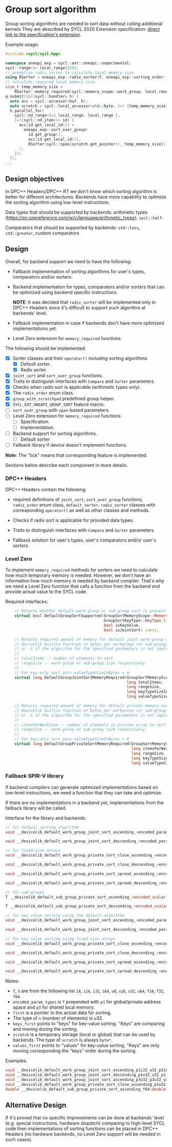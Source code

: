 # Group sort algorithm

Group sorting algorithms are needed to sort data without calling additional kernels
They are described by SYCL 2020 Extension specification:
[direct link to the specification's extension][group_sort_spec].

[group_sort_spec]: https://github.com/intel/llvm/blob/sycl/sycl/doc/extensions/proposed/sycl_ext_oneapi_group_sort.asciidoc

Example usage:

```cpp
#include <sycl/sycl.hpp>

namespace oneapi_exp = sycl::ext::oneapi::experimental;
sycl::range<1> local_range{256};
// predefine radix_sorter to calculate local memory size
using RSorter = oneapi_exp::radix_sorter<T, oneapi_exp::sorting_order::descending>;
// calculate required local memory size
size_t temp_memory_size =
    RSorter::memory_required(sycl::memory_scope::work_group, local_range);
q.submit([&](sycl::handler& h) {
  auto acc = sycl::accessor(buf, h);
  auto scratch = sycl::local_accessor<std::byte, 1>( {temp_memory_size}, h);
  h.parallel_for(
    sycl::nd_range<1>{ local_range, local_range },
    [=](sycl::nd_item<1> id) {
      acc[id.get_local_id()] =
        oneapi_exp::sort_over_group(
          id.get_group(),
          acc[id.get_local_id()],
          RSorter(sycl::span{scratch.get_pointer(), temp_memory_size})
      );
    });
  });
...
```

## Design objectives

In DPC++ Headers/DPC++ RT we don't know which sorting algorithm is better for
different architectures. Backends have more capability to optimize the sorting algorithm
using low-level instructions.

Data types that should be supported by backends: arithmetic types
(https://en.cppreference.com/w/c/language/arithmetic_types), `sycl::half`.

Comparators that should be supported by backends: `std::less`, `std::greater`,
custom comparators

## Design

Overall, for backend support we need to have the following:
- Fallback implementation of sorting algorithms for user's types, comparators and/or sorters.

- Backend implementation for types, comparators and/or sorters
  that can be optimized using backend specific instructions.

  **NOTE**: It was decided that `radix_sorter` will be implemented only in DPC++ Headers since
it's difficult to support such algorithm at backends' level.

- Fallback implementation in case if backends don't have more optimized implementations yet.

- Level Zero extension for `memory_required` functions.

The following should be implemented:

- [x] Sorter classes and their `operator()` including sorting algorithms
  - [x] Default sorter.
  - [x] Radix sorter.
- [x] `joint_sort` and `sort_over_group` functions.
- [x] Traits to distinguish interfaces with `Compare` and `Sorter` parameters.
- [x] Checks when radix sort is applicable (arithmetic types only).
- [x] The `radix_order` enum class.
- [x] `group_with_scratchpad` predefined group helper.
- [x] `SYCL_EXT_ONEAPI_GROUP_SORT` feature macro.
- [ ] `sort_over_group` with `span`-based parameters.
- [ ] Level Zero extension for `memory_required` functions
  - [ ] Specification.
  - [ ] Implementation.
- [ ] Backend support for sorting algorithms.
  - [ ] Default sorter
- [ ] Fallback library if device doesn't implement functions.

**Note**: The "tick" means that corresponding feature is implemented.

Sections below describe each component in more details.

### DPC++ Headers

DPC++ Headers contain the following:
- required definitions of `joint_sort`, `sort_over_group` functions, `radix_order` enum class,
  `default_sorter`, `radix_sorter` classes with corresponding `operator()`
  as well as other classes and methods.

- Checks if radix sort is applicable for provided data types.

- Traits to distinguish interfaces with `Compare` and `Sorter` parameters.

- Fallback solution for user's types, user's comparators and/or user's sorters.

### Level Zero

To implement `memory_required` methods for sorters we need to calculate
how much temporary memory is needed.
However, we don't have an information how much memory is needed by backend compiler.
That's why we need a Level Zero function that calls a function from the backend and
provide actual value to the SYCL code.

Required interfaces:
```cpp
    // Returns whether default work-group or sub-group sort is present in builtins
    virtual bool DefaultGroupSortSupported(GroupSortMemoryScope::MemoryScope_t scope,
                                           GroupSortKeyType::KeyType_t keyType,
                                           bool isKeyValue,
                                           bool isJointSort) const;

    // Returns required amount of memory for default joint work-group or sub-group sort
    // devicelib builtin function in bytes per workgroup (or sub-group), >= 0
    // or -1 if the algorithm for the specified parameters is not implemented
    //
    // totalItems -- number of elements to sort
    // rangeSize -- work-group or sub-group size respectively
    //
    // For key-only sort pass valueTypeSizeInBytes = 0
    virtual long DefaultGroupJointSortMemoryRequired(GroupSortMemoryScope::MemoryScope_t scope,
                                                     long totalItems,
                                                     long rangeSize,
                                                     long keyTypeSizeInBytes,
                                                     long valueTypeSizeInBytes) const;

    // Returns required amount of memory for default private memory work-group or sub-group sort
    // devicelib builtin function in bytes per workgroup (or sub-group), >= 0
    // or -1 if the algorithm for the specified parameters is not implemented
    //
    // itemsPerWorkItem -- number of elements in private array to sort
    // rangeSize -- work-group or sub-group size respectively
    //
    // For key-only sort pass valueTypeSizeInBytes = 0
    virtual long DefaultGroupPrivateSortMemoryRequired(GroupSortMemoryScope::MemoryScope_t scope,
                                                       long itemsPerWorkItem,
                                                       long rangeSize,
                                                       long keyTypeSizeInBytes,
                                                       long valueTypeSizeInBytes) const;
```

### Fallback SPIR-V library

If backend compilers can generate optimized implementations based on low-level instructions,
we need a function that they can take and optimize.

If there are no implementations in a backend yet,
implementations from the fallback library will be called.

Interface for the library and backends:

```cpp
// for default sorting algorithm
void __devicelib_default_work_group_joint_sort_ascending_<encoded_param_types>(T* first, uint n, byte* scratch);

void __devicelib_default_work_group_joint_sort_descending_<encoded_param_types>(T* first, uint n, byte* scratch);

// for fixed-size arrays
void __devicelib_default_work_group_private_sort_close_ascending_<encoded_param_types>(T* first, uint n, byte* scratch);

void __devicelib_default_work_group_private_sort_close_descending_<encoded_param_types>(T* first, uint n, byte* scratch);

void __devicelib_default_work_group_private_sort_spread_ascending_<encoded_param_types>(T* first, uint n, byte* scratch);

void __devicelib_default_work_group_private_sort_spread_descending_<encoded_param_types>(T* first, uint n, byte* scratch);

// for sub-groups
T __devicelib_default_sub_group_private_sort_ascending_<encoded_scalar_param_type>(T value, byte* scratch);

T __devicelib_default_sub_group_private_sort_descending_<encoded_scalar_param_type>(T value, byte* scratch);

// for key value sorting using the default algorithm
void __devicelib_default_work_group_joint_sort_ascending_<encoded_param_types>(T* keys_first, U* values_first, uint n, byte* scratch);

void __devicelib_default_work_group_joint_sort_descending_<encoded_param_types>(T* keys_first, U* values_first, uint n, byte* scratch);

// for key value sorting using fixed-size arrays
void __devicelib_default_work_group_private_sort_close_ascending_<encoded_param_types>(T* keys_first, U* values_first, uint n, byte* scratch);

void __devicelib_default_work_group_private_sort_close_descending_<encoded_param_types>(T* keys_first, U* values_first, uint n, byte* scratch);

void __devicelib_default_work_group_private_sort_spread_ascending_<encoded_param_types>(T* keys_first, U* values_first, uint n, byte* scratch);

void __devicelib_default_work_group_private_sort_spread_descending_<encoded_param_types>(T* keys_first, U* values_first, uint n, byte* scratch);

```

Notes:
- `T`, `U` are from the following list `i8`, `i16`,
  `i32`, `i64`, `u8`, `u16`, `u32`, `u64`, `f16`, `f32`, `f64`.
- `encoded_param_types` is `T` prepended with `p1` for global/private address
  space and `p3` for shared local memory.
- `first` is a pointer to the actual data for sorting.
- The type of `n` (number of elements) is u32.
- `keys_first` points to "keys" for key-value sorting.
  "Keys" are comparing and moving during the sorting.
- `scratch` is a temporary storage (local or global) that can be used by backends.
  The type of `scratch` is always `byte*`.
- `values_first` points to "values" for key-value sorting. "Keys" are only moving
  corresponding the "keys" order during the sorting.

Examples:
```cpp
void __devicelib_default_work_group_joint_sort_ascending_p1i32_u32_p3i8(int* first, uint n, byte* scratch);
void __devicelib_default_work_group_joint_sort_descending_p1u32_u32_p1i8(uint* first, uint n, byte* scratch);
void __devicelib_default_work_group_joint_sort_ascending_p3u32_p3u32_u32_p1i8(uint* first_keys, uint* first_values, uint n, byte* scratch);
void __devicelib_default_work_group_private_sort_close_ascending_p1u32_p1u32_u32_p1i8(uint* first_keys, uint* first_values, uint n, byte* scratch);
double __devicelib_default_sub_group_private_sort_ascending_f64(double value, byte* scratch);
```

## Alternative Design

If it's proved that no specific improvements can be done at backends' level (e.g. special
instructions, hardware dispatch) comparing to high-level SYCL code then implementations
of sorting functions can be placed in DPC++ Headers
(no hardware backends, no Level Zero support will be needed in such cases).
